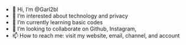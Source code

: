 - 👋 Hi, I’m @Garl2bl
- 👀 I’m interested about technology and privacy
- 🌱 I’m currently learning basic codes
- 💞️ I’m looking to collaborate on Github, Instagram, 
- 📫 How to reach me: visit my website, email, channel, and account 

<!---
Garl2bl/Garl2bl is a ✨ special ✨ repository because its `README.md` (this file) appears on your GitHub profile.
You can click the Preview link to take a look at your changes.
--->
